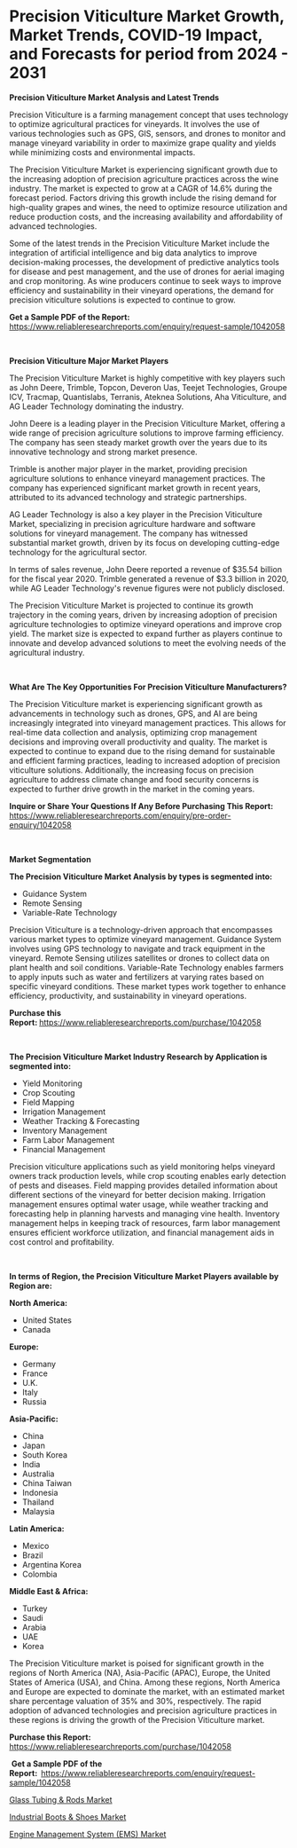 <p><h1>Precision Viticulture Market Growth, Market Trends, COVID-19 Impact, and Forecasts for period from 2024 - 2031</h1></p><p><strong>Precision Viticulture Market Analysis and Latest Trends</strong></p>
<p><p>Precision Viticulture is a farming management concept that uses technology to optimize agricultural practices for vineyards. It involves the use of various technologies such as GPS, GIS, sensors, and drones to monitor and manage vineyard variability in order to maximize grape quality and yields while minimizing costs and environmental impacts.</p><p>The Precision Viticulture Market is experiencing significant growth due to the increasing adoption of precision agriculture practices across the wine industry. The market is expected to grow at a CAGR of 14.6% during the forecast period. Factors driving this growth include the rising demand for high-quality grapes and wines, the need to optimize resource utilization and reduce production costs, and the increasing availability and affordability of advanced technologies.</p><p>Some of the latest trends in the Precision Viticulture Market include the integration of artificial intelligence and big data analytics to improve decision-making processes, the development of predictive analytics tools for disease and pest management, and the use of drones for aerial imaging and crop monitoring. As wine producers continue to seek ways to improve efficiency and sustainability in their vineyard operations, the demand for precision viticulture solutions is expected to continue to grow.</p></p>
<p><strong>Get a Sample PDF of the Report:&nbsp;</strong> <a href="https://www.reliableresearchreports.com/enquiry/request-sample/1042058">https://www.reliableresearchreports.com/enquiry/request-sample/1042058</a></p>
<p>&nbsp;</p>
<p><strong>Precision Viticulture Major Market Players</strong></p>
<p><p>The Precision Viticulture Market is highly competitive with key players such as John Deere, Trimble, Topcon, Deveron Uas, Teejet Technologies, Groupe ICV, Tracmap, Quantislabs, Terranis, Ateknea Solutions, Aha Viticulture, and AG Leader Technology dominating the industry.</p><p>John Deere is a leading player in the Precision Viticulture Market, offering a wide range of precision agriculture solutions to improve farming efficiency. The company has seen steady market growth over the years due to its innovative technology and strong market presence.</p><p>Trimble is another major player in the market, providing precision agriculture solutions to enhance vineyard management practices. The company has experienced significant market growth in recent years, attributed to its advanced technology and strategic partnerships.</p><p>AG Leader Technology is also a key player in the Precision Viticulture Market, specializing in precision agriculture hardware and software solutions for vineyard management. The company has witnessed substantial market growth, driven by its focus on developing cutting-edge technology for the agricultural sector.</p><p>In terms of sales revenue, John Deere reported a revenue of $35.54 billion for the fiscal year 2020. Trimble generated a revenue of $3.3 billion in 2020, while AG Leader Technology's revenue figures were not publicly disclosed.</p><p>The Precision Viticulture Market is projected to continue its growth trajectory in the coming years, driven by increasing adoption of precision agriculture technologies to optimize vineyard operations and improve crop yield. The market size is expected to expand further as players continue to innovate and develop advanced solutions to meet the evolving needs of the agricultural industry.</p></p>
<p>&nbsp;</p>
<p><strong>What Are The Key Opportunities For Precision Viticulture Manufacturers?</strong></p>
<p><p>The Precision Viticulture market is experiencing significant growth as advancements in technology such as drones, GPS, and AI are being increasingly integrated into vineyard management practices. This allows for real-time data collection and analysis, optimizing crop management decisions and improving overall productivity and quality. The market is expected to continue to expand due to the rising demand for sustainable and efficient farming practices, leading to increased adoption of precision viticulture solutions. Additionally, the increasing focus on precision agriculture to address climate change and food security concerns is expected to further drive growth in the market in the coming years.</p></p>
<p><strong>Inquire or Share Your Questions If Any Before Purchasing This Report:</strong> <a href="https://www.reliableresearchreports.com/enquiry/pre-order-enquiry/1042058">https://www.reliableresearchreports.com/enquiry/pre-order-enquiry/1042058</a></p>
<p>&nbsp;</p>
<p><strong>Market Segmentation</strong></p>
<p><strong>The Precision Viticulture Market Analysis by types is segmented into:</strong></p>
<p><ul><li>Guidance System</li><li>Remote Sensing</li><li>Variable-Rate Technology</li></ul></p>
<p><p>Precision Viticulture is a technology-driven approach that encompasses various market types to optimize vineyard management. Guidance System involves using GPS technology to navigate and track equipment in the vineyard. Remote Sensing utilizes satellites or drones to collect data on plant health and soil conditions. Variable-Rate Technology enables farmers to apply inputs such as water and fertilizers at varying rates based on specific vineyard conditions. These market types work together to enhance efficiency, productivity, and sustainability in vineyard operations.</p></p>
<p><strong>Purchase this Report:&nbsp;</strong><a href="https://www.reliableresearchreports.com/purchase/1042058">https://www.reliableresearchreports.com/purchase/1042058</a></p>
<p>&nbsp;</p>
<p><strong>The Precision Viticulture Market Industry Research by Application is segmented into:</strong></p>
<p><ul><li>Yield Monitoring</li><li>Crop Scouting</li><li>Field Mapping</li><li>Irrigation Management</li><li>Weather Tracking & Forecasting</li><li>Inventory Management</li><li>Farm Labor Management</li><li>Financial Management</li></ul></p>
<p><p>Precision viticulture applications such as yield monitoring helps vineyard owners track production levels, while crop scouting enables early detection of pests and diseases. Field mapping provides detailed information about different sections of the vineyard for better decision making. Irrigation management ensures optimal water usage, while weather tracking and forecasting help in planning harvests and managing vine health. Inventory management helps in keeping track of resources, farm labor management ensures efficient workforce utilization, and financial management aids in cost control and profitability.</p></p>
<p>&nbsp;</p>
<p><strong>In terms of Region, the Precision Viticulture Market Players available by Region are:</strong></p>
<p>
    <p> <strong> North America: </strong>
        <ul>
            <li>United States</li>
            <li>Canada</li>
        </ul>
        </p> 
    <p> <strong> Europe: </strong>
        <ul>
            <li>Germany</li>
            <li>France</li>
            <li>U.K.</li>
            <li>Italy</li>
            <li>Russia</li>
        </ul>
        </p> 
    <p> <strong> Asia-Pacific: </strong>
        <ul>
            <li>China</li>
            <li>Japan</li>
            <li>South Korea</li>
            <li>India</li>
            <li>Australia</li>
            <li>China Taiwan</li>
            <li>Indonesia</li>
            <li>Thailand</li>
            <li>Malaysia</li>
        </ul>
        </p> 
    <p> <strong> Latin America: </strong>
        <ul>
            <li>Mexico</li>
            <li>Brazil</li>
            <li>Argentina Korea</li>
            <li>Colombia</li>
        </ul>
        </p> 
    <p> <strong> Middle East & Africa: </strong>
        <ul>
            <li>Turkey</li>
            <li>Saudi</li>
            <li>Arabia</li>
            <li>UAE</li>
            <li>Korea</li>
        </ul>
    </p>
    </p>
<p><p>The Precision Viticulture market is poised for significant growth in the regions of North America (NA), Asia-Pacific (APAC), Europe, the United States of America (USA), and China. Among these regions, North America and Europe are expected to dominate the market, with an estimated market share percentage valuation of 35% and 30%, respectively. The rapid adoption of advanced technologies and precision agriculture practices in these regions is driving the growth of the Precision Viticulture market.</p></p>
<p><strong>Purchase this Report: </strong><a href="https://www.reliableresearchreports.com/purchase/1042058">https://www.reliableresearchreports.com/purchase/1042058</a></p>
<p>&nbsp;<strong>Get a Sample PDF of the Report:&nbsp;&nbsp;</strong><a href="https://www.reliableresearchreports.com/enquiry/request-sample/1042058">https://www.reliableresearchreports.com/enquiry/request-sample/1042058</a></p>
<p><strong></strong></p>
<p><p><a href="https://view.publitas.com/reportprime-1/glass-tubing-rods-market-size-growing-and-forecasted-for-period-from-2024-2031-and-provides-complete-market-analysis-of-this-market/">Glass Tubing & Rods Market</a></p><p><a href="https://view.publitas.com/reportprime-1/industrial-boots-shoes-market-size-focuses-on-market-dynamics-in-depth-analysis-and-future-projections-of-its-market-forecasted-for-period-from-2024-to-2031/">Industrial Boots & Shoes Market</a></p><p><a href="https://view.publitas.com/reportprime-1/engine-management-system-ems-market-challenges-opportunities-and-growth-drivers-and-major-market-players-forecasted-for-period-from-2024-2031/">Engine Management System (EMS) Market</a></p></p>